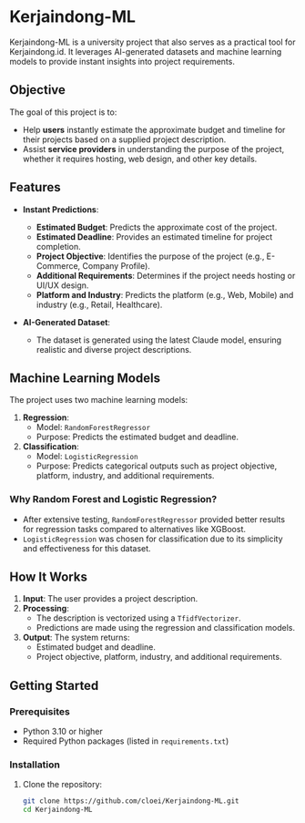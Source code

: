 # Kerjaindong-ML

Kerjaindong-ML is a university project that also serves as a practical tool for Kerjaindong.id. It leverages AI-generated datasets and machine learning models to provide instant insights into project requirements.

## Objective

The goal of this project is to:
- Help **users** instantly estimate the approximate budget and timeline for their projects based on a supplied project description.
- Assist **service providers** in understanding the purpose of the project, whether it requires hosting, web design, and other key details.

## Features

- **Instant Predictions**:
  - **Estimated Budget**: Predicts the approximate cost of the project.
  - **Estimated Deadline**: Provides an estimated timeline for project completion.
  - **Project Objective**: Identifies the purpose of the project (e.g., E-Commerce, Company Profile).
  - **Additional Requirements**: Determines if the project needs hosting or UI/UX design.
  - **Platform and Industry**: Predicts the platform (e.g., Web, Mobile) and industry (e.g., Retail, Healthcare).

- **AI-Generated Dataset**:
  - The dataset is generated using the latest Claude model, ensuring realistic and diverse project descriptions.

## Machine Learning Models

The project uses two machine learning models:
1. **Regression**:
   - Model: `RandomForestRegressor`
   - Purpose: Predicts the estimated budget and deadline.
2. **Classification**:
   - Model: `LogisticRegression`
   - Purpose: Predicts categorical outputs such as project objective, platform, industry, and additional requirements.

### Why Random Forest and Logistic Regression?
- After extensive testing, `RandomForestRegressor` provided better results for regression tasks compared to alternatives like XGBoost.
- `LogisticRegression` was chosen for classification due to its simplicity and effectiveness for this dataset.

## How It Works

1. **Input**: The user provides a project description.
2. **Processing**:
   - The description is vectorized using a `TfidfVectorizer`.
   - Predictions are made using the regression and classification models.
3. **Output**: The system returns:
   - Estimated budget and deadline.
   - Project objective, platform, industry, and additional requirements.

## Getting Started

### Prerequisites
- Python 3.10 or higher
- Required Python packages (listed in `requirements.txt`)

### Installation
1. Clone the repository:
   ```bash
   git clone https://github.com/cloei/Kerjaindong-ML.git
   cd Kerjaindong-ML